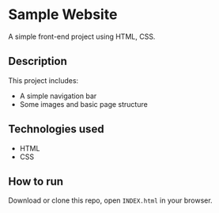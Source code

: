 # Sample Website

A simple front-end project using HTML, CSS.

## Description

This project includes:
- A simple navigation bar
- Some images and basic page structure

## Technologies used

- HTML
- CSS

## How to run

Download or clone this repo, open `INDEX.html` in your browser.
